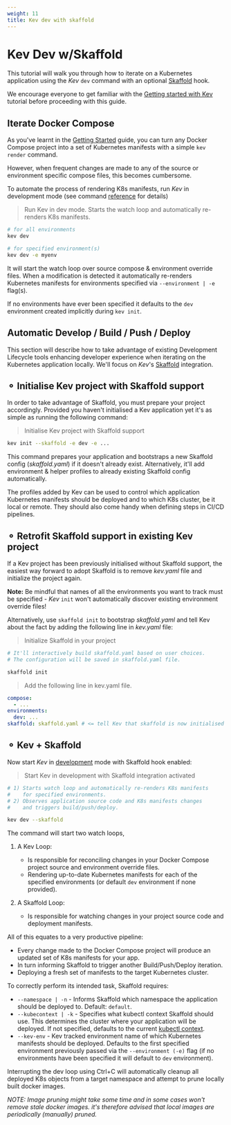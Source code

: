 ```yaml
---
weight: 11
title: Kev dev with skaffold
---
```


# Kev Dev w/Skaffold

This tutorial will walk you through how to iterate on a Kubernetes application using the _Kev_ `dev` command with an optional [Skaffold](https://skaffold.dev/) hook.

We encourage everyone to get familiar with the [Getting started with Kev](getting-started-with-kev.md) tutorial before proceeding with this guide.

## Iterate Docker Compose

As you've learnt in the [Getting Started](getting-started-with-kev.md) guide, you can turn any Docker Compose project into a set of Kubernetes manifests
with a simple `kev render` command.

However, when frequent changes are made to any of the source or environment specific compose files, this becomes cumbersome.

To automate the process of rendering K8s manifests, run _Kev_ in development mode (see command [reference](cli/kev_dev.md) for details)

> Run Kev in dev mode. Starts the watch loop and automatically re-renders K8s manifests.
```sh
# for all environments
kev dev

# for specified environment(s)
kev dev -e myenv
````

It will start the watch loop over source compose & environment override files. When a modification is detected it automatically re-renders Kubernetes manifests for environments specified via `--environment | -e` flag(s).

If no environments have ever been specified it defaults to the `dev` environment created implicitly during `kev init`.

## Automatic Develop / Build / Push / Deploy

This section will describe how to take advantage of existing Development Lifecycle tools enhancing developer experience when iterating on the Kubernetes application locally. We'll focus on _Kev_'s [Skaffold](https://skaffold.dev/) integration.

## ⚬ Initialise Kev project with Skaffold support

In order to take advantage of Skaffold, you must prepare your project accordingly. Provided you haven't initialised a Kev application yet it's as simple as running the following command:

> Initialise Kev project with Skaffold support
```sh
kev init --skaffold -e dev -e ...
```

This command prepares your application and bootstraps a new Skaffold config (_skaffold.yaml_) if it doesn't already exist. Alternatively, it'll add environment & helper profiles to already existing Skaffold config automatically.

The profiles added by Kev can be used to control which application Kubernetes manifests should be deployed and to which K8s cluster, be it local or remote. They should also come handy when defining steps in CI/CD pipelines.

## ⚬ Retrofit Skaffold support in existing Kev project

If a Kev project has been previously initialised without Skaffold support, the easiest way forward to adopt Skaffold is to remove _kev.yaml_ file and initialize the project again.

**Note:** Be mindful that names of all the environments you want to track must be specified - _Kev_ `init` won't automatically discover existing environment override files!

Alternatively, use `skaffold init` to bootstrap _skaffold.yaml_ and tell Kev about the fact by adding the following line in _kev.yaml_ file:

> Initialize Skaffold in your project
```sh
# It'll interactively build skaffold.yaml based on user choices.
# The configuration will be saved in skaffold.yaml file.

skaffold init
```

> Add the following line in kev.yaml file.
```yaml
compose:
  - ...
environments:
  dev: ...
skaffold: skaffold.yaml # <= tell Kev that skaffold is now initialised
```

## ⚬ Kev + Skaffold

Now start _Kev_ in [development](cli/kev_dev.md) mode with Skaffold hook enabled:

> Start Kev in development with Skaffold integration activated
```sh
# 1) Starts watch loop and automatically re-renders K8s manifests
#    for specified environments.
# 2) Observes application source code and K8s manifests changes
#    and triggers build/push/deploy.

kev dev --skaffold
```

The command will start two watch loops,

1) A Kev Loop:
    - Is responsible for reconciling changes in your Docker Compose project source and environment override files.
    - Rendering up-to-date Kubernetes manifests for each of the specified environments (or default `dev` environment if none provided).

2) A Skaffold Loop:
    - Is responsible for watching changes in your project source code and deployment manifests.

All of this equates to a very productive pipeline:
- Every change made to the Docker Compose project will produce an updated set of K8s manifests for your app.
- In turn informing Skaffold to trigger another Build/Push/Deploy iteration.
- Deploying a fresh set of manifests to the target Kubernetes cluster.

To correctly perform its intended task, Skaffold requires:
* `--namespace | -n` - Informs Skaffold which namespace the application should be deployed to. Default: `default`.
* `--kubecontext | -k` - Specifies what kubectl context Skaffold should use. This determines the cluster where your application will be deployed. If not specified, defaults to the current [kubectl context](https://kubernetes.io/docs/reference/kubectl/cheatsheet/#kubectl-context-and-configuration).
* `--kev-env` - Kev tracked environment name of which Kubernetes manifests should be deployed. Defaults to the first specified environment previously passed via the `--environment (-e)` flag (if no environments have been specified it will default to `dev` environment).

Interrupting the dev loop using Ctrl+C will automatically cleanup all deployed K8s objects from a target namespace and attempt to prune locally built docker images.

_NOTE: Image pruning might take some time and in some cases won't remove stale docker images. it's therefore advised that local images are periodically (manually) pruned._
